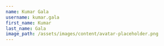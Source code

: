 ```yaml
---
name: Kumar Gala
username: kumar.gala
first_name: Kumar
last_name: Gala
image_path: /assets/images/content/avatar-placeholder.png
---
```


